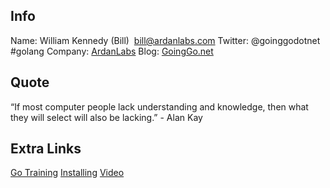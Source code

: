 ## Info
Name:     William Kennedy (Bill)  bill@ardanlabs.com
Twitter:  @goinggodotnet #golang
Company:  [ArdanLabs](https://www.ardanlabs.com)
Blog:     [GoingGo.net](https://goinggo.net)


## Quote
“If most computer people lack understanding and knowledge, then what they will select will also be lacking.” - Alan Kay


## Extra Links
[Go Training](http://github.com/ardanlabs/gotraining)
[Installing](https://www.goinggo.net/2016/05/installing-go-and-your-workspace.html)
[Video](http://www.informit.com/store/ultimate-go-programming-livelessons-9780134757483)
